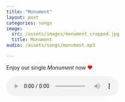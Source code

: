 ```yaml
---
title: "Monument"
layout: post
categories: songs
image:
  src: /assets/images/monument_cropped.jpg
  title: Monument
audio: /assets/songs/monument.mp3

---
```

Enjoy our single *Monument* now <span style="color: red">❤️</span>

<audio src="{{ page.audio }}" controls preload="auto"></audio>
